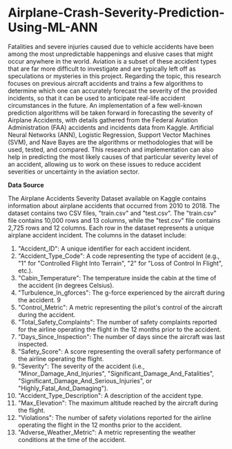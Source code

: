 # Airplane-Crash-Severity-Prediction-Using-ML-ANN

Fatalities and severe injuries caused due to vehicle accidents have been among the most unpredictable happenings and elusive cases that might occur anywhere in the world. Aviation is a subset of these accident types that are far more difficult to investigate and are typically left off as speculations or mysteries in this project. Regarding the topic, this research focuses on previous aircraft accidents and trains a few algorithms to determine which one can accurately forecast the severity of the provided incidents, so that it can be used to anticipate real-life accident circumstances in the future. 
An implementation of a few well-known prediction algorithms will be taken forward in forecasting the severity of Airplane Accidents, with details gathered from the Federal Aviation Administration (FAA) accidents and incidents data from Kaggle. Artificial Neural Networks (ANN), Logistic Regression, Support Vector Machines (SVM), and Nave Bayes are the algorithms or methodologies that will be used, tested, and compared. 
This research and implementation can also help in predicting the most likely causes of that particular severity level of an accident, allowing us to work on these issues to reduce accident severities or uncertainty in the aviation sector.

**Data Source**

The Airplane Accidents Severity Dataset available on Kaggle contains information about airplane accidents that occurred from 2010 to 2018. The dataset contains two CSV files, "train.csv" and "test.csv".
The "train.csv" file contains 10,000 rows and 13 columns, while the "test.csv" file contains 2,725 rows and 12 columns. Each row in the dataset represents a unique airplane accident incident. The columns in the dataset include:
1. "Accident_ID": A unique identifier for each accident incident.
2. "Accident_Type_Code": A code representing the type of accident (e.g., "1" for "Controlled Flight Into Terrain", "2" for "Loss of Control In Flight", etc.).
3. "Cabin_Temperature": The temperature inside the cabin at the time of the accident (in degrees Celsius).
4. "Turbulence_In_gforces": The g-force experienced by the aircraft during the accident.
9
5. "Control_Metric": A metric representing the pilot's control of the aircraft during the accident.
6. "Total_Safety_Complaints": The number of safety complaints reported for the airline operating the flight in the 12 months prior to the accident.
7. "Days_Since_Inspection": The number of days since the aircraft was last inspected.
8. "Safety_Score": A score representing the overall safety performance of the airline operating the flight.
9. "Severity": The severity of the accident (i.e., "Minor_Damage_And_Injuries", "Significant_Damage_And_Fatalities", "Significant_Damage_And_Serious_Injuries", or "Highly_Fatal_And_Damaging").
10. "Accident_Type_Description": A description of the accident type.
11. "Max_Elevation": The maximum altitude reached by the aircraft during the flight.
12. "Violations": The number of safety violations reported for the airline operating the flight in the 12 months prior to the accident.
13. "Adverse_Weather_Metric": A metric representing the weather conditions at the time of the accident.
